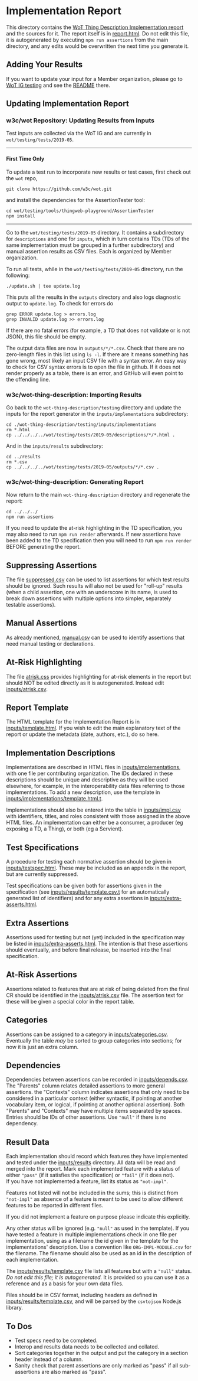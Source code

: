 # Implementation Report

This directory contains the
[WoT Thing Description Implementation report](https://w3c.github.io/wot-thing-description/testing/report.html)
and the sources for it.
The report itself is in [report.html](report.html).
Do not edit this file,
it is autogenerated by executing `npm run assertions` from the main directory,
and any edits would be overwritten the next time you generate it.

## Adding Your Results

If you want to update your input for a Member organization, please go to [WoT IG testing](https://github.com/w3c/wot/tree/master/testing/tests/2019-05) and see the [README](https://github.com/w3c/wot/blob/master/testing/tests/2019-05/README.md) there.

## Updating Implementation Report

### w3c/wot Repository: Updating Results from Inputs

Test inputs are collected via the WoT IG and are currently in `wot/testing/tests/2019-05`.

---

#### First Time Only
To update a test run to incorporate new results or test cases, first check out the `wot` repo,
```
git clone https://github.com/w3c/wot.git
```
and install the dependencies for the AssertionTester tool:
```
cd wot/testing/tools/thingweb-playground/AssertionTester
npm install
```

---

Go to the `wot/testing/tests/2019-05` directory.
It contains a subdirectory for `descriptions` and one for `inputs`, which in turn contains TDs (TDs of the same implementation must be grouped in a further subdirectory) and manual assertion results as CSV files.
Each is organized by Member organization.

To run all tests, while in the `wot/testing/tests/2019-05` directory,
run the following:
```
./update.sh | tee update.log
```
This puts all the results in the `outputs` directory and also logs
diagnostic output to `update.log`.  To check for errors do
```
grep ERROR update.log > errors.log
grep INVALID update.log >> errors.log
```
If there are no fatal errors (for example, a TD that does not validate or
is not JSON), this file should be empty.

The output data files are now in `outputs/*/*.csv`.
Check that there are no zero-length files in this list using `ls -l`.
If there are it means something has gone wrong, most likely an input
CSV file with a syntax error. An easy way to check for CSV syntax errors
is to open the file in github. If it does not render properly as a table,
there is an error, and GitHub will even point to the offending line.

### w3c/wot-thing-description: Importing Results

Go back to the `wot-thing-description/testing` directory and update the
inputs for the report generator in the `inputs/implementations` subdirectory:
```
cd ./wot-thing-description/testing/inputs/implementations
rm *.html
cp ../../../../wot/testing/tests/2019-05/descriptions/*/*.html .
```
And in the `inputs/results` subdirectory:
```
cd ../results
rm *.csv
cp ../../../../wot/testing/tests/2019-05/outputs/*/*.csv .
```

### w3c/wot-thing-description: Generating Report

Now return to the main `wot-thing-description` directory and regenerate the report:
```
cd ../../../
npm run assertions
```

If you need to update the at-risk highlighting in the TD specification,
you may also need to
run `npm run render` afterwards.
If new assertions have been added to the
TD specification then you will need to run `npm run render` BEFORE generating
the report.

## Suppressing Assertions
The file
[suppressed.csv](suppressed.csv)
can be used to list assertions for which
test results should be ignored.  Such results will also not be used for
"roll-up" results (when a child assertion, one with an underscore in its
name, is used to break down assertions with multiple options into simpler,
separately testable assertions).

## Manual Assertions
As already mentioned,
[manual.csv](manual.csv)
can be used to identify assertions that need
manual testing or declarations.

## At-Risk Highlighting
The file
[atrisk.css](atrisk.css) provides highlighting for at-risk elements in
the report but should NOT be edited directly as it is autogenerated.
Instead edit 
[inputs/atrisk.csv](inputs/atrisk.csv).

## Report Template 
The HTML template for the Implementation Report is in 
[inputs/template.html](inputs/template.html).
If you wish to edit the main explanatory text of the report or
update the metadata (date, authors, etc.), do so here.

## Implementation Descriptions
Implementations are described in HTML files in
[inputs/implementations](inputs/implementations), with one
file per contributing organization.
The IDs declared in these descriptions should be unique and 
descriptive as they will be used elsewhere, for example, 
in the interoperability data files referring to those implementations.
To add a new description, use the template in 
[inputs/implementations/template.html.t](inputs/implementations/template.html.t).

Implementations should also be entered into the table
in [inputs/impl.csv](inputs/impl.csv) with identifiers, titles, and roles
consistent with those assigned in the above HTML files.
An implementation can either be a consumer,
a producer (eg exposing a TD, a Thing), or both (eg a Servient).

## Test Specifications
A procedure for testing each normative assertion should be given in
[inputs/testspec.html](inputs/testspec.html).
These may be included as an appendix in the report,
but are currently suppressed.

Test specifications can be given both for
assertions given in the specification 
(see [inputs/results/template.csv.t](inputs/results/template.csv.t) 
for an automatically
generated list of identifiers) and for any extra assertions in 
[inputs/extra-asserts.html](inputs/extra-asserts.html).

## Extra Assertions
Assertions used for testing but not (yet) included in the specification
may be listed in 
[inputs/extra-asserts.html](inputs/extra-asserts.html).
The intention is that these assertions should
eventually, and before final release, be inserted into the final specification.

## At-Risk Assertions
Assertions related to features that are at risk of being deleted from the final
CR should be identified in the [inputs/atrisk.csv](inputs/atrisk.csv) file.
The assertion text for these will be given a special color in the report table.

## Categories
Assertions can be assigned to a category in
[inputs/categories.csv](inputs/categories.csv).
Eventually the table _may_ be sorted to group categories
into sections; for now it is just an extra column.

## Dependencies
Dependencies between assertions can be recorded in
[inputs/depends.csv](inputs/depends.csv).  
The "Parents" column relates detailed assertions to more general assertions.
the "Contexts" column indicates assertions that only need to be considered in
a particular context (either syntactic, if pointing at another vocabulary item,
or logical, if pointing at another optional assertion).
Both "Parents" and "Contexts" may have multiple items separated by spaces.
Entries should be IDs of other assertions.
Use `"null"` if there is no dependency.

## Result Data
Each implementation should record
which features they have implemented and tested under the 
[inputs/results](inputs/results) directory.
All data will be read and merged into the report.
Mark each implemented feature with a status of either 
`"pass"` (if it satisfies the specification)
or 
`"fail"` (if it does not).  
If you have not implemented a feature, list its status as `"not-impl"`.

Features not listed will not be included in the sums; this is 
distinct from `"not-impl"` as absence of a feature is meant to be used
to allow different features to be reported in different files.

If you did not implement a feature on purpose please indicate this explicitly.

Any other status will be ignored (e.g. `"null"` as used in the template).
If you have tested a feature in multiple
implementations check in one file per implementation, using as a filename
the id given in the template for the implementations' description.
Use a convention
like `ORG-IMPL-MODULE.csv` for the filename.
The filename should also be used as an id in the 
description of each implementation.

The [inputs/results/template.csv](inputs/results/template.csv) 
file lists all features but with a `"null"` status.
*Do not edit this file; it is autogenerated.*
It is provided so
you can use it as a reference and as a basis for your own data files.

Files should be in CSV format, including headers as defined in 
[inputs/results/template.csv](results/tempate.csv),
and will be parsed by the `csvtojson` Node.js library.

## To Dos
* Test specs need to be completed.
* Interop and results data needs to be collected and collated.
* Sort categories together in the output and put the category in a section header instead of a column.
* Sanity check that parent assertions are only marked as "pass" if all sub-assertions are also marked as "pass".

